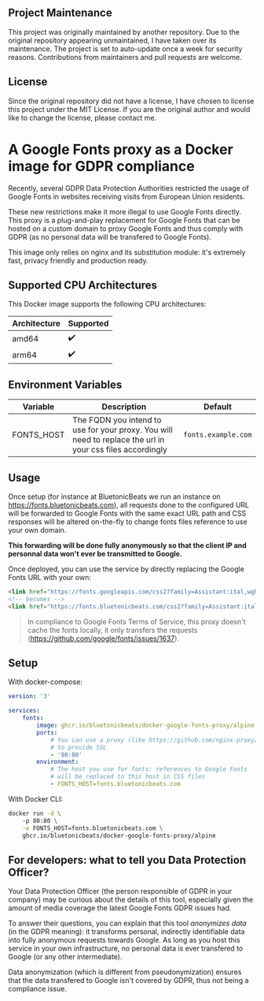 ## Project Maintenance

This project was originally maintained by another repository. Due to the original repository appearing unmaintained, I have taken over its maintenance.
The project is set to auto-update once a week for security reasons.
Contributions from maintainers and pull requests are welcome.

## License
Since the original repository did not have a license, I have chosen to license this project under the MIT License. If you are the original author and would like to change the license, please contact me.

# A Google Fonts proxy as a Docker image for GDPR compliance

Recently, several GDPR Data Protection Authorities restricted the usage of Google Fonts in websites
receiving visits from European Union residents.

These new restrictions make it more illegal to use Google Fonts directly. This proxy is a plug-and-play
replacement for Google Fonts that can be hosted on a custom domain to proxy Google Fonts and thus comply
with GDPR (as no personal data will be transfered to Google Fonts).

This image only relies on nginx and its substitution module: it's extremely fast, privacy friendly and 
production ready.

## Supported CPU Architectures
This Docker image supports the following CPU architectures:

| Architecture | Supported |
|--------------|-----------|
| amd64        | ✔️         |
| arm64        | ✔️         |

## Environment Variables

| Variable | Description | Default |
|----------|-------------|---------|
| FONTS_HOST | The FQDN you intend to use for your proxy. You will need to replace the url in your css files accordingly  | `fonts.example.com` |


## Usage

Once setup (for instance at BluetonicBeats we run an instance on https://fonts.bluetonicbeats.com), all requests done to 
the configured URL will be forwarded to Google Fonts with the same exact URL path and CSS responses
will be altered on-the-fly to change fonts files reference to use your own domain. 

**This forwarding will be done fully anonymously so that the client IP and personnal data won't ever 
be transmitted to Google.**

Once deployed, you can use the service by directly replacing the Google Fonts URL with your own:

```html
<link href="https://fonts.googleapis.com/css2?family=Assistant:ital,wght@0,400;0,700;0,800;1,400;1,700" rel="stylesheet" crossorigin="anonymous" />
<!-- becomes -->
<link href="https://fonts.bluetonicbeats.com/css2?family=Assistant:ital,wght@0,400;0,700;0,800;1,400;1,700" rel="stylesheet" crossorigin="anonymous" />
```

> In compliance to Google Fonts Terms of Service, this proxy doesn't cache the fonts locally, it only transfers
> the requests (https://github.com/google/fonts/issues/1637).

## Setup

With docker-compose:

```yaml
version: '3'

services:
    fonts:
        image: ghcr.io/bluetonicbeats/docker-google-fonts-proxy/alpine
        ports:
            # You can use a proxy (like https://github.com/nginx-proxy/nginx-proxy) 
            # to provide SSL
            - '80:80'
        environment:
            # The host you use for fonts: references to Google Fonts 
            # will be replaced to this host in CSS files
            - FONTS_HOST=fonts.bluetonicbeats.com
```

With Docker CLI:

```bash
docker run -d \ 
    -p 80:80 \
    -e FONTS_HOST=fonts.bluetonicbeats.com \
    ghcr.io/bluetonicbeats/docker-google-fonts-proxy/alpine
```

## For developers: what to tell you Data Protection Officer?

Your Data Protection Officer (the person responsible of GDPR in your company) may be curious about the details
of this tool, especially given the amount of media coverage the latest Google Fonts GDPR issues had.

To answer their questions, you can explain that this tool *anonymizes data* (in the GDPR meaning): it transforms
personal, indirectly identifiable data into fully anonymous requests towards Google. As long as you host this
service in your own infrastructure, no personal data is ever transfered to Google (or any other intermediate).

Data anonymization (which is different from pseudonymization) ensures that the data transfered to Google isn't
covered by GDPR, thus not being a compliance issue.